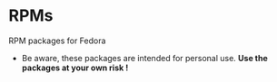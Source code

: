 RPMs
====

RPM packages for Fedora

 * Be aware, these packages are intended for personal use. **Use the packages at your own risk !** 
